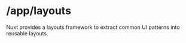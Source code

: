 # /app/layouts

Nuxt provides a layouts framework to extract common UI patterns into reusable layouts.
